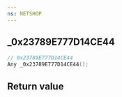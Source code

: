 ```yaml
---
ns: NETSHOP
---
```

## _0x23789E777D14CE44

```c
// 0x23789E777D14CE44
Any _0x23789E777D14CE44();
```


## Return value
